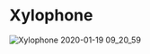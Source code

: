 # Xylophone

![Xylophone 2020-01-19 09_20_59](https://user-images.githubusercontent.com/43841583/72676043-b047e680-3a9d-11ea-81e7-84f09d95eb15.gif)

